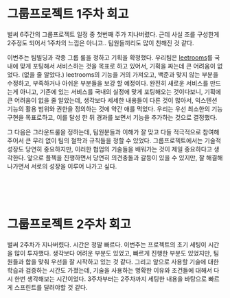 # 그룹프로젝트 1주차 회고

벌써 6주간의 그룹프로젝트 일정 중 첫번째 주가 지나버렸다. 근데 사실 조를 구성한게 2주정도 되어서 1주차의 느낌은 아니고.. 팀원들끼리도 많이 친해진 것 같다.

이번주는 팀빌딩과 각종 그룹 룰을 정하고 기획을 확정했다. 우리팀은 [leetrooms](https://leetrooms.com/)를 국내에 맞게 포팅해서 서비스하는 것을 목표로 하고 있어서, 기획을 짜는데 큰 어려움이 없었다. (없을 줄 알았다.) leetrooms의 기능을 거의 가져오고, 백준과 맞지 않는 부분을 수정하고, 부족하거나 아쉬운 부분들을 보강 할 예정이다. 완전히 새로운 서비스를 만드는게 아니고, 기존에 있는 서비스를 국내의 실정에 맞게 포팅해오는 것이다보니, 기획에 큰 어려움이 없을 줄 알았는데, 생각보다 세세한 내용들이 다른 것이 많아서, 익스텐션 기능의 활용 범위와 권한을 정의하는 것에 약간 애를 먹었다. 우리는 우선 최소한의 기능 구현을 목표로하고, 이를 달성 한 뒤 경과를 보면서 기능을 추가하는 것으로 결정했다.

그 다음은 그라운드룰을 정하는데, 팀원분들과 이해가 잘 맞고 다들 적극적으로 참여해주어서 큰 무리 없이 팀의 철학과 규칙들을 정할 수 있었다. 그룹프로젝트에서는 기술적 성장도 당연히 중요하지만, 이러한 협업의 기술들을 배워가는 것이 제일 중요하다고 생각한다. 앞으로 플젝을 진행하면서 당연히 의견충돌과 갈등이 있을 수 있지만, 잘 해결해나가면서 서로의 성장을 이루어 나가고 싶다.

<br>
<br>
<br>

# 그룹프로젝트 2주차 회고

벌써 2주차가 지나버렸다. 시간은 정말 빠르다. 이번주는 프로젝트의 초기 세팅이 시간을 많이 투자했다. 생각보다 어려운 부분도 있었고, 빠르게 진행한 부분도 있었지만, 팀원들과 합을 맞춰 우선을 잘 시작하고 있는 것 같다. 그리고 앞으로 사용할 기술에 대한 학습과 검증하는 시간도 가졌는데, 기술을 사용하는 명확한 이유와 조건들에 대해서 다시 한번 생각해보는 시간이었다. 3주차부터는 2주차까지 세팅한 내용을 바탕으로 빠르게 스프린트를 달려야할 것 같다.
